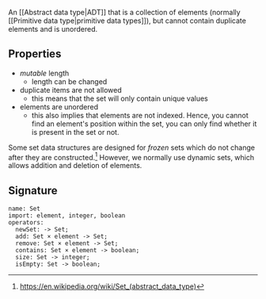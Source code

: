 An [[Abstract data type|ADT]] that is a collection of elements (normally [[Primitive data type|primitive data types]]), but cannot contain duplicate elements and is unordered.
## Properties
- *mutable* length
	- length can be changed
- duplicate items are not allowed
	- this means that the set will only contain unique values
- elements are unordered
	- this also implies that elements are not indexed. Hence, you cannot find an element's position within the set, you can only find whether it is present in the set or not.

Some set data structures are designed for *frozen* sets which do not change after they are constructed.[^1] However, we normally use dynamic sets, which allows addition and deletion of elements.
## Signature
```
name: Set
import: element, integer, boolean
operators:
  newSet: -> Set;
  add: Set × element -> Set;
  remove: Set × element -> Set;
  contains: Set × element -> boolean;
  size: Set -> integer;
  isEmpty: Set -> boolean;
```

[^1]: https://en.wikipedia.org/wiki/Set_(abstract_data_type)
